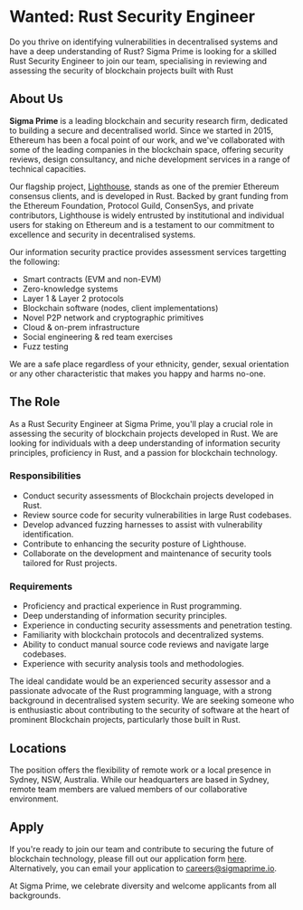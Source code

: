 # Wanted: Rust Security Engineer

Do you thrive on identifying vulnerabilities in decentralised systems and have a deep understanding of Rust? Sigma Prime is looking for a skilled Rust Security Engineer to join our team, specialising in reviewing and assessing the security of blockchain projects built with Rust

## About Us

**Sigma Prime** is a leading blockchain and security research firm,  dedicated to building a secure and decentralised world.  Since we started in 2015, Ethereum has been a focal point of our work, and we've collaborated with some of the leading companies in the blockchain space, offering security reviews, design consultancy, and niche development services in a range of technical capacities.

Our flagship project, [Lighthouse](https://lighthouse.sigmaprime.io/), stands as one of the premier Ethereum consensus clients, and is developed in Rust. Backed by grant funding from the Ethereum Foundation, Protocol Guild, ConsenSys, and private contributors, Lighthouse is widely entrusted by institutional and individual users for staking on Ethereum and is a testament to our commitment to excellence and security in decentralised systems.

Our information security practice provides assessment services targetting the following:

* Smart contracts (EVM and non-EVM)
* Zero-knowledge systems
* Layer 1 & Layer 2 protocols
* Blockchain software (nodes, client implementations)
* Novel P2P network and cryptographic primitives
* Cloud & on-prem infrastructure
* Social engineering & red team exercises
* Fuzz testing

We are a safe place regardless of your ethnicity, gender, sexual orientation or any other characteristic that makes you happy and harms no-one.

## The Role

As a Rust Security Engineer at Sigma Prime, you'll play a crucial role in assessing the security of blockchain projects developed in Rust. We are looking for individuals with a deep understanding of information security principles, proficiency in Rust, and a passion for blockchain technology.

### Responsibilities

* Conduct security assessments of Blockchain projects developed in Rust.
* Review source code for security vulnerabilities in large Rust codebases.
* Develop advanced fuzzing harnesses to assist with vulnerability identification.
* Contribute to enhancing the security posture of Lighthouse.
* Collaborate on the development and maintenance of security tools tailored for Rust projects.

### Requirements

* Proficiency and practical experience in Rust programming.
* Deep understanding of information security principles.
* Experience in conducting security assessments and penetration testing.
* Familiarity with blockchain protocols and decentralized systems.
* Ability to conduct manual source code reviews and navigate large codebases.
* Experience with security analysis tools and methodologies.

The ideal candidate would be an experienced security assessor and a passionate advocate of the Rust programming language, with a strong background in decentralised system security. We are seeking someone who is enthusiastic about contributing to the security of software at the heart of prominent Blockchain projects, particularly those built in Rust.

## Locations

The position offers the flexibility of remote work or a local presence in Sydney, NSW, Australia. While our headquarters are based in Sydney, remote team members are valued members of our collaborative environment.

## Apply

If you're ready to join our team and contribute to securing the future of blockchain technology, please fill out our application form [here](https://forms.gle/1AHYRya3iQTjdsuv9). Alternatively, you can email your application to [careers@sigmaprime.io](mailto:careers@sigmaprime.io).

At Sigma Prime, we celebrate diversity and welcome applicants from all backgrounds.
